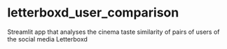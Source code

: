 # letterboxd_user_comparison
Streamlit app that analyses the cinema taste similarity of pairs of users of the social media Letterboxd 
